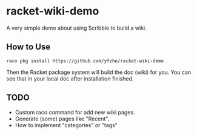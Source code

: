 # racket-wiki-demo

A very simple demo about using Scribble to build a wiki.

## How to Use

``` 
raco pkg install https://github.com/yfzhe/racket-wiki-demo
```

Then the Racket package system will build the doc (wiki) for you. You can see that in your local doc after installation finished.

## TODO

- Custom raco command for add new wiki pages.
- Generate (some) pages like "Recent".
- How to implement "categories" or "tags"

